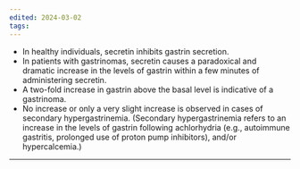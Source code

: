 ```yaml
---
edited: 2024-03-02
tags:
---
```

- In healthy individuals, secretin inhibits gastrin secretion.
- In patients with gastrinomas, secretin causes a paradoxical and dramatic increase in the levels of gastrin within a few minutes of administering secretin.
- A two-fold increase in gastrin above the basal level is indicative of a gastrinoma.
- No increase or only a very slight increase is observed in cases of secondary hypergastrinemia. (Secondary hypergastrinemia refers to an increase in the levels of gastrin following achlorhydria (e.g., autoimmune gastritis, prolonged use of proton pump inhibitors), and/or hypercalcemia.)


- ---
